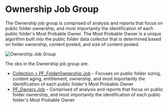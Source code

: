 # Ownership Job Group

The Ownership job group is comprised of analysis and reports that focus on public folder ownership,
and most importantly the identification of each public folder's Most Probable Owner. The Most
Probable Owner is a unique algorithm built into the public folder data collector that is determined
based on folder ownership, content posted, and size of content posted.

![Ownership Job Group](/img/product_docs/accessanalyzer/12.0/admin/hostmanagement/jobstree.webp)

The obs in the Ownership job group are:

- [Collection > PF_FolderOwnership Job](/docs/accessanalyzer/12.0/solutions/exchange/publicfolders/ownership/pf_folderownership.md) – Focuses on public folder sizing,
  content aging, entitlement, ownership, and most importantly the identification of each public
  folder's Most Probable Owner
- [PF_Owners Job](/docs/accessanalyzer/12.0/solutions/exchange/publicfolders/ownership/pf_owners.md) – Comprised of analysis and reports that focus on public folder
  ownership, and most importantly the identification of each public folder's Most Probable Owner

